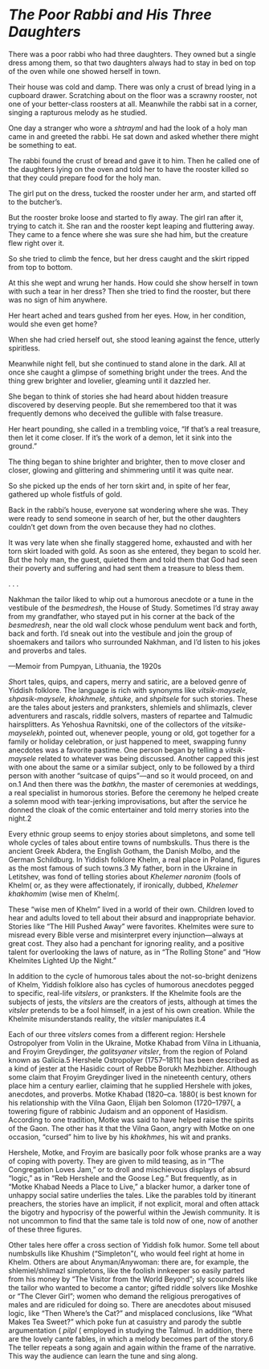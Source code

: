 # ***The Poor Rabbi and His Three Daughters***



There was a poor rabbi who had three daughters. They owned but a single dress among them, so that two daughters always had to stay in bed on top of the oven while one showed herself in town.

Their house was cold and damp. There was only a crust of bread lying in a cupboard drawer. Scratching about on the floor was a scrawny rooster, not one of your better-class roosters at all. Meanwhile the rabbi sat in a corner, singing a rapturous melody as he studied.

One day a stranger who wore a *shtrayml* and had the look of a holy man came in and greeted the rabbi. He sat down and asked whether there might be something to eat.

The rabbi found the crust of bread and gave it to him. Then he called one of the daughters lying on the oven and told her to have the rooster killed so that they could prepare food for the holy man.

The girl put on the dress, tucked the rooster under her arm, and started off to the butcher’s.

But the rooster broke loose and started to fly away. The girl ran after it, trying to catch it. She ran and the rooster kept leaping and fluttering away. They came to a fence where she was sure she had him, but the creature flew right over it.

So she tried to climb the fence, but her dress caught and the skirt ripped from top to bottom.

At this she wept and wrung her hands. How could she show herself in town with such a tear in her dress? Then she tried to find the rooster, but there was no sign of him anywhere.

Her heart ached and tears gushed from her eyes. How, in her condition, would she even get home?

When she had cried herself out, she stood leaning against the fence, utterly spiritless.

Meanwhile night fell, but she continued to stand alone in the dark. All at once she caught a glimpse of something bright under the trees. And the thing grew brighter and lovelier, gleaming until it dazzled her.

She began to think of stories she had heard about hidden treasure discovered by deserving people. But she remembered too that it was frequently demons who deceived the gullible with false treasure.

Her heart pounding, she called in a trembling voice, “If that’s a real treasure, then let it come closer. If it’s the work of a demon, let it sink into the ground.”

The thing began to shine brighter and brighter, then to move closer and closer, glowing and glittering and shimmering until it was quite near.

So she picked up the ends of her torn skirt and, in spite of her fear, gathered up whole fistfuls of gold.

Back in the rabbi’s house, everyone sat wondering where she was. They were ready to send someone in search of her, but the other daughters couldn’t get down from the oven because they had no clothes.

It was very late when she finally staggered home, exhausted and with her torn skirt loaded with gold. As soon as she entered, they began to scold her. But the holy man, the guest, quieted them and told them that God had seen their poverty and suffering and had sent them a treasure to bless them.

.   .   .




 


Nakhman the tailor liked to whip out a humorous anecdote or a tune in the vestibule of the *besmedresh*, the House of Study. Sometimes I’d stray away from my grandfather, who stayed put in his corner at the back of the *besmedresh*, near the old wall clock whose pendulum went back and forth, back and forth. I’d sneak out into the vestibule and join the group of shoemakers and tailors who surrounded Nakhman, and I’d listen to his jokes and proverbs and tales.

—Memoir from Pumpyan, Lithuania, the 1920s


*S*hort tales, quips, and capers, merry and satiric, are a beloved genre of Yiddish folklore. The language is rich with synonyms like *vitsik-maysele, shpasik-maysele, khokhmele, shtuke*, and *shpitsele* for such stories. These are the tales about jesters and pranksters, shlemiels and shlimazls, clever adventurers and rascals, riddle solvers, masters of repartee and Talmudic hairsplitters. As Yehoshua Ravnitski, one of the collectors of the *vitsike-mayselekh*, pointed out, whenever people, young or old, got together for a family or holiday celebration, or just happened to meet, swapping funny anecdotes was a favorite pastime. One person began by telling a *vitsik-maysele* related to whatever was being discussed. Another capped this jest with one about the same or a similar subject, only to be followed by a third person with another “suitcase of quips”—and so it would proceed, on and on.1 And then there was the *batkhn*, the master of ceremonies at weddings, a real specialist in humorous stories. Before the ceremony he helped create a solemn mood with tear-jerking improvisations, but after the service he donned the cloak of the comic entertainer and told merry stories into the night.2

Every ethnic group seems to enjoy stories about simpletons, and some tell whole cycles of tales about entire towns of numbskulls. Thus there is the ancient Greek Abdera, the English Gotham, the Danish Molbo, and the German Schildburg. In Yiddish folklore Khelm, a real place in Poland, figures as the most famous of such towns.3 My father, born in the Ukraine in Letitshev, was fond of telling stories about *Khelemer naronim* (fools of Khelm( or, as they were affectionately, if ironically, dubbed, *Khelemer khakhomim* (wise men of Khelm(.

These “wise men of Khelm” lived in a world of their own. Children loved to hear and adults loved to tell about their absurd and inappropriate behavior. Stories like “The Hill Pushed Away” were favorites. Khelmites were sure to misread every Bible verse and misinterpret every injunction—always at great cost. They also had a penchant for ignoring reality, and a positive talent for overlooking the laws of nature, as in “The Rolling Stone” and “How Khelmites Lighted Up the Night.”

In addition to the cycle of humorous tales about the not-so-bright denizens of Khelm, Yiddish folklore also has cycles of humorous anecdotes pegged to specific, real-life *vitslers*, or pranksters. If the Khelmite fools are the subjects of jests, the *vitslers* are the creators of jests, although at times the *vitsler* pretends to be a fool himself, in a jest of his own creation. While the Khelmite misunderstands reality, the *vitsler* manipulates it.4

Each of our three *vitslers* comes from a different region: Hershele Ostropolyer from Volin in the Ukraine, Motke Khabad from Vilna in Lithuania, and Froyim Greydinger, *the galitsyaner vitsler*, from the region of Poland known as Galicia.5 Hershele Ostropolyer (1757–1811( has been described as a kind of jester at the Hasidic court of Rebbe Borukh Mezhbizher. Although some claim that Froyim Greydinger lived in the nineteenth century, others place him a century earlier, claiming that he supplied Hershele with jokes, anecdotes, and proverbs. Motke Khabad (1820–ca. 1880( is best known for his relationship with the Vilna Gaon, Elijah ben Solomon (1720–1797(, a towering figure of rabbinic Judaism and an opponent of Hasidism. According to one tradition, Motke was said to have helped raise the spirits of the Gaon. The other has it that the Vilna Gaon, angry with Motke on one occasion, “cursed” him to live by his *khokhmes*, his wit and pranks.

Hershele, Motke, and Froyim are basically poor folk whose pranks are a way of coping with poverty. They are given to mild teasing, as in “The Congregation Loves Jam,” or to droll and mischievous displays of absurd “logic,” as in “Reb Hershele and the Goose Leg.” But frequently, as in “Motke Khabad Needs a Place to Live,” a blacker humor, a darker tone of unhappy social satire underlies the tales. Like the parables told by itinerant preachers, the stories have an implicit, if not explicit, moral and often attack the bigotry and hypocrisy of the powerful within the Jewish community. It is not uncommon to find that the same tale is told now of one, now of another of these three figures.

Other tales here offer a cross section of Yiddish folk humor. Some tell about numbskulls like Khushim (“Simpleton”(, who would feel right at home in Khelm. Others are about Anyman/Anywoman: there are, for example, the shlemiel/shlimazl simpletons, like the foolish innkeeper so easily parted from his money by “The Visitor from the World Beyond”; sly scoundrels like the tailor who wanted to become a cantor; gifted riddle solvers like Moshke or “The Clever Girl”; women who demand the religious prerogatives of males and are ridiculed for doing so. There are anecdotes about misused logic, like “Then Where’s the Cat?” and misplaced conclusions, like “What Makes Tea Sweet?” which poke fun at casuistry and parody the subtle argumentation ( *pilpl* ( employed in studying the Talmud. In addition, there are the lovely cante fables, in which a melody becomes part of the story.6 The teller repeats a song again and again within the frame of the narrative. This way the audience can learn the tune and sing along.